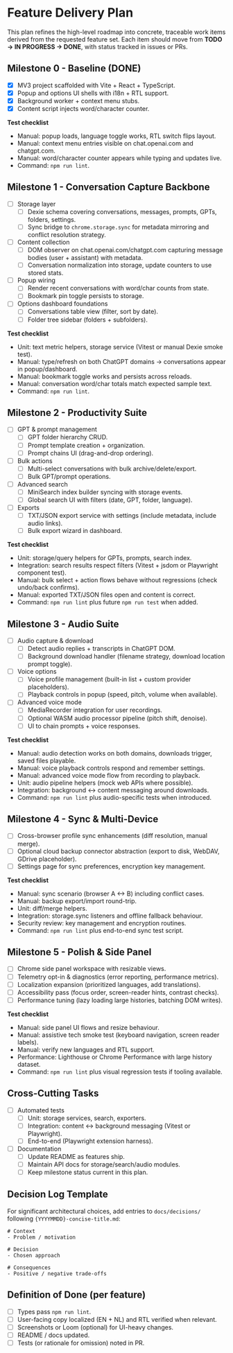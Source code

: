 ﻿# Feature Delivery Plan

This plan refines the high-level roadmap into concrete, traceable work items derived from the requested feature set. Each item should move from **TODO -> IN PROGRESS -> DONE**, with status tracked in issues or PRs.

## Milestone 0 - Baseline (DONE)
- [x] MV3 project scaffolded with Vite + React + TypeScript.
- [x] Popup and options UI shells with i18n + RTL support.
- [x] Background worker + context menu stubs.
- [x] Content script injects word/character counter.

**Test checklist**
- Manual: popup loads, language toggle works, RTL switch flips layout.
- Manual: context menu entries visible on chat.openai.com and chatgpt.com.
- Manual: word/character counter appears while typing and updates live.
- Command: `npm run lint`.

## Milestone 1 - Conversation Capture Backbone
- [ ] Storage layer
  - [ ] Dexie schema covering conversations, messages, prompts, GPTs, folders, settings.
  - [ ] Sync bridge to `chrome.storage.sync` for metadata mirroring and conflict resolution strategy.
- [ ] Content collection
  - [ ] DOM observer on chat.openai.com/chatgpt.com capturing message bodies (user + assistant) with metadata.
  - [ ] Conversation normalization into storage, update counters to use stored stats.
- [ ] Popup wiring
  - [ ] Render recent conversations with word/char counts from state.
  - [ ] Bookmark pin toggle persists to storage.
- [ ] Options dashboard foundations
  - [ ] Conversations table view (filter, sort by date).
  - [ ] Folder tree sidebar (folders + subfolders).

**Test checklist**
- Unit: text metric helpers, storage service (Vitest or manual Dexie smoke test).
- Manual: type/refresh on both ChatGPT domains -> conversations appear in popup/dashboard.
- Manual: bookmark toggle works and persists across reloads.
- Manual: conversation word/char totals match expected sample text.
- Command: `npm run lint`.

## Milestone 2 - Productivity Suite
- [ ] GPT & prompt management
  - [ ] GPT folder hierarchy CRUD.
  - [ ] Prompt template creation + organization.
  - [ ] Prompt chains UI (drag-and-drop ordering).
- [ ] Bulk actions
  - [ ] Multi-select conversations with bulk archive/delete/export.
  - [ ] Bulk GPT/prompt operations.
- [ ] Advanced search
  - [ ] MiniSearch index builder syncing with storage events.
  - [ ] Global search UI with filters (date, GPT, folder, language).
- [ ] Exports
  - [ ] TXT/JSON export service with settings (include metadata, include audio links).
  - [ ] Bulk export wizard in dashboard.

**Test checklist**
- Unit: storage/query helpers for GPTs, prompts, search index.
- Integration: search results respect filters (Vitest + jsdom or Playwright component test).
- Manual: bulk select + action flows behave without regressions (check undo/back confirms).
- Manual: exported TXT/JSON files open and content is correct.
- Command: `npm run lint` plus future `npm run test` when added.

## Milestone 3 - Audio Suite
- [ ] Audio capture & download
  - [ ] Detect audio replies + transcripts in ChatGPT DOM.
  - [ ] Background download handler (filename strategy, download location prompt toggle).
- [ ] Voice options
  - [ ] Voice profile management (built-in list + custom provider placeholders).
  - [ ] Playback controls in popup (speed, pitch, volume when available).
- [ ] Advanced voice mode
  - [ ] MediaRecorder integration for user recordings.
  - [ ] Optional WASM audio processor pipeline (pitch shift, denoise).
  - [ ] UI to chain prompts + voice responses.

**Test checklist**
- Manual: audio detection works on both domains, downloads trigger, saved files playable.
- Manual: voice playback controls respond and remember settings.
- Manual: advanced voice mode flow from recording to playback.
- Unit: audio pipeline helpers (mock web APIs where possible).
- Integration: background <-> content messaging around downloads.
- Command: `npm run lint` plus audio-specific tests when introduced.

## Milestone 4 - Sync & Multi-Device
- [ ] Cross-browser profile sync enhancements (diff resolution, manual merge).
- [ ] Optional cloud backup connector abstraction (export to disk, WebDAV, GDrive placeholder).
- [ ] Settings page for sync preferences, encryption key management.

**Test checklist**
- Manual: sync scenario (browser A <-> B) including conflict cases.
- Manual: backup export/import round-trip.
- Unit: diff/merge helpers.
- Integration: storage.sync listeners and offline fallback behaviour.
- Security review: key management and encryption routines.
- Command: `npm run lint` plus end-to-end sync test script.

## Milestone 5 - Polish & Side Panel
- [ ] Chrome side panel workspace with resizable views.
- [ ] Telemetry opt-in & diagnostics (error reporting, performance metrics).
- [ ] Localization expansion (prioritized languages, add translations).
- [ ] Accessibility pass (focus order, screen-reader hints, contrast checks).
- [ ] Performance tuning (lazy loading large histories, batching DOM writes).

**Test checklist**
- Manual: side panel UI flows and resize behaviour.
- Manual: assistive tech smoke test (keyboard navigation, screen reader labels).
- Manual: verify new languages and RTL support.
- Performance: Lighthouse or Chrome Performance with large history dataset.
- Command: `npm run lint` plus visual regression tests if tooling available.

## Cross-Cutting Tasks
- [ ] Automated tests
  - [ ] Unit: storage services, search, exporters.
  - [ ] Integration: content <-> background messaging (Vitest or Playwright).
  - [ ] End-to-end (Playwright extension harness).
- [ ] Documentation
  - [ ] Update README as features ship.
  - [ ] Maintain API docs for storage/search/audio modules.
  - [ ] Keep milestone status current in this plan.

## Decision Log Template
For significant architectural choices, add entries to `docs/decisions/` following `{YYYYMMDD}-concise-title.md`:
```
# Context
- Problem / motivation

# Decision
- Chosen approach

# Consequences
- Positive / negative trade-offs
```

## Definition of Done (per feature)
- [ ] Types pass `npm run lint`.
- [ ] User-facing copy localized (EN + NL) and RTL verified when relevant.
- [ ] Screenshots or Loom (optional) for UI-heavy changes.
- [ ] README / docs updated.
- [ ] Tests (or rationale for omission) noted in PR.
